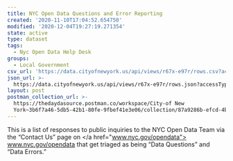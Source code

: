 ```yaml
---
title: NYC Open Data Questions and Error Reporting
created: '2020-11-10T17:04:52.654750'
modified: '2020-12-04T19:27:19.271354'
state: active
type: dataset
tags:
  - Nyc Open Data Help Desk
groups:
  - Local Government
csv_url: 'https://data.cityofnewyork.us/api/views/r67x-e97r/rows.csv?accessType=DOWNLOAD'
json_url: >-
  https://data.cityofnewyork.us/api/views/r67x-e97r/rows.json?accessType=DOWNLOAD
layout: post
postman_collection_url: >-
  https://thedaydasource.postman.co/workspace/City-of New
  York~3b6f7a46-5db5-42b1-80fe-9fbef41e3e06/collection/87a9286b-efcd-4ba8-a6a2-c81794bea946
---
```

This is a list of responses to public inquiries to the NYC Open Data Team via the “Contact Us” page on </a href="www.nyc.gov/opendata"> www.nyc.gov/opendata </a> that get triaged as being “Data Questions” and “Data Errors.”
